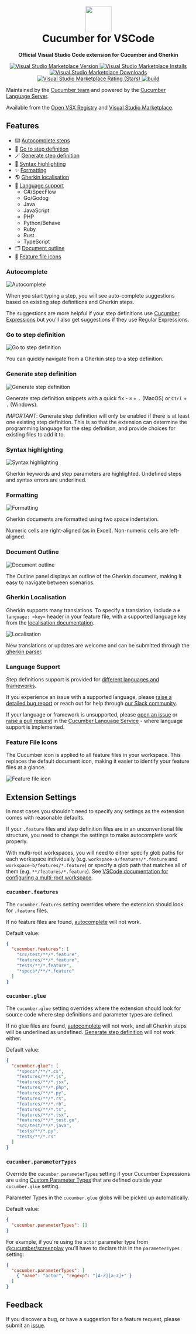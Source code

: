 <h1 align="center">
  <img src="https://raw.githubusercontent.com/cucumber/vscode/main/images/icon.png" height="71" alt="">
  <br>
  Cucumber for VSCode
</h1>
<p align="center">
  <b>Official Visual Studio Code extension for Cucumber and Gherkin</b>
</p>

<p align="center">
  <a href="https://marketplace.visualstudio.com/items?itemName=CucumberOpen.cucumber-official">
    <img src="https://img.shields.io/visual-studio-marketplace/v/CucumberOpen.cucumber-official?style=flat&color=dark-green" alt="Visual Studio Marketplace Version">
  </a>
  <a href="https://marketplace.visualstudio.com/items?itemName=CucumberOpen.cucumber-official">
    <img src="https://img.shields.io/visual-studio-marketplace/i/CucumberOpen.cucumber-official" alt="Visual Studio Marketplace Installs">
  </a>
  <a href="https://marketplace.visualstudio.com/items?itemName=CucumberOpen.cucumber-official">
    <img src="https://img.shields.io/visual-studio-marketplace/d/CucumberOpen.cucumber-official" alt="Visual Studio Marketplace Downloads">
  </a>
  <a href="https://marketplace.visualstudio.com/items?itemName=CucumberOpen.cucumber-official">
    <img src="https://img.shields.io/visual-studio-marketplace/stars/CucumberOpen.cucumber-official" alt="Visual Studio Marketplace Rating (Stars)">
  </a>
  <a href="https://github.com/cucumber/vscode/actions/workflows/build.yaml">
    <img src="https://github.com/cucumber/vscode/actions/workflows/build.yaml/badge.svg" alt="build">
  </a>
</p>

Maintained by the [Cucumber team](https://github.com/cucumber/) and powered by the [Cucumber Language Server](https://github.com/cucumber/language-server#readme).

Available from the [Open VSX Registry](https://open-vsx.org/extension/CucumberOpen/cucumber-official) and
[Visual Studio Marketplace](https://marketplace.visualstudio.com/items?itemName=CucumberOpen.cucumber-official).

## Features

- ⌨️ [Autocomplete steps](#autocomplete)
- 📍 [Go to step definition](#go-to-step-definition)
- 🪄 [Generate step definition](#generate-step-definition)
- 💄 [Syntax highlighting](#syntax-highlighting)
- ✨ [Formatting](#formatting)
- 🌎 [Gherkin localisation](#gherkin-localisation)
- 📖 [Language support](#language-support)
  - C#/SpecFlow
  - Go/Godog
  - Java
  - JavaScript
  - PHP
  - Python/Behave
  - Ruby
  - Rust
  - TypeScript
- 🗂 [Document outline](#document-outline)
- 🥒 [Feature file icons](#feature-file-icons)

### Autocomplete

![Autocomplete](https://raw.githubusercontent.com/cucumber/vscode/main/images/autocomplete.gif)

When you start typing a step, you will see auto-complete suggestions
based on existing step definitions and Gherkin steps.

The suggestions are more helpful if your step definitions use
[Cucumber Expressions](https://github.com/cucumber/cucumber-expressions#readme)
but you'll also get suggestions if they use Regular Expressions.

### Go to step definition

![Go to step definition](https://raw.githubusercontent.com/cucumber/vscode/main/images/goto-step-definition.gif)

You can quickly navigate from a Gherkin step to a step definition.

### Generate step definition

![Generate step definition](https://raw.githubusercontent.com/cucumber/vscode/main/images/generate-step-definition.gif)

Generate step definition snippets with a quick fix - `⌘` + `.` (MacOS) or
`Ctrl` + `.` (Windows).

_IMPORTANT_: Generate step definition will only be enabled
if there is at least one existing step definition. This is
so that the extension can determine the programming language
for the step definition, and provide choices for existing files
to add it to.

### Syntax highlighting

![Syntax highlighting](https://raw.githubusercontent.com/cucumber/vscode/main/images/syntax-highlighting.gif)

Gherkin keywords and step parameters are highlighted.
Undefined steps and syntax errors are underlined.

### Formatting

![Formatting](https://raw.githubusercontent.com/cucumber/vscode/main/images/formatting.gif)

Gherkin documents are formatted using two space indentation.

Numeric cells are right-aligned (as in Excel). Non-numeric cells are left-aligned.

### Document Outline

![Document outline](https://raw.githubusercontent.com/cucumber/vscode/main/images/document-outline.gif)

The Outline panel displays an outline of the Gherkin document,
making it easy to navigate between scenarios.

### Gherkin Localisation

Gherkin supports many translations. To specify a translation, include a `# language: <key>` header in your feature file, with a supported language key from the [localisation documentation](https://cucumber.io/docs/gherkin/languages/).

![Localisation](https://raw.githubusercontent.com/cucumber/vscode/main/images/localisation.png)

New translations or updates are welcome and can be submitted through the [gherkin parser](https://github.com/cucumber/gherkin).

### Language Support

Step definitions support is provided for [different languages and frameworks](#features).

If you experience an issue with a supported language, please [raise a detailed bug report](https://github.com/cucumber/vscode/issues) or reach out for help through [our Slack community](https://cucumber.io/community#slack).

If your language or framework is unsupported, please [open an issue](https://github.com/cucumber/language-service/issues) or [raise a pull request](https://github.com/cucumber/language-service/pulls) in the [Cucumber Language Service](https://github.com/cucumber/language-service) - where language support is implemented.

### Feature File Icons

The Cucumber icon is applied to all feature files in your workspace. This replaces the default document icon, making it easier to identify your feature files at a glance.

![Feature file icon](https://raw.githubusercontent.com/cucumber/vscode/main/images/feature-file-icons.png)

## Extension Settings

In most cases you shouldn't need to specify any settings
as the extension comes with reasonable defaults.

If your `.feature` files and step definition files are
in an unconventional file structure, you need to change the
settings to make autocomplete work properly.

With multi-root workspaces, you will need to either specify glob paths for each workspace individually (e.g. `workspace-a/features/*.feature` and `workspace-b/features/*.feature`) or specify a glob path that matches all of them (e.g. `**/features/*.feature`). See [VSCode documentation for configuring a multi-root workspace](https://code.visualstudio.com/docs/editor/multi-root-workspaces#_workspace-file-schema).

### `cucumber.features`

[//]: # (<cucumber.features>)
The `cucumber.features` setting overrides where the extension
should look for `.feature` files.

If no feature files are found, [autocomplete](#autocomplete)
will not work.

Default value:

```json
{
  "cucumber.features": [
    "src/test/**/*.feature",
    "features/**/*.feature",
    "tests/**/*.feature",
    "*specs*/**/*.feature"
  ]
}
```

[//]: # (</cucumber.features>)

### `cucumber.glue`

[//]: # (<cucumber.glue>)
The `cucumber.glue` setting overrides where the extension
should look for source code where step definitions and
parameter types are defined.

If no glue files are found, [autocomplete](#autocomplete)
will not work, and all Gherkin steps will be underlined as
undefined. [Generate step definition](#generate-step-definition)
will not work either.

Default value:

```json
{
  "cucumber.glue": [
    "*specs*/**/*.cs",
    "features/**/*.js",
    "features/**/*.jsx",
    "features/**/*.php",
    "features/**/*.py",
    "features/**/*.rs",
    "features/**/*.rb",
    "features/**/*.ts",
    "features/**/*.tsx",
    "features/**/*_test.go",
    "src/test/**/*.java",
    "tests/**/*.py",
    "tests/**/*.rs"
  ]
}
```

[//]: # (</cucumber.glue>)

### `cucumber.parameterTypes`

[//]: # (<cucumber.parameterTypes>)
Override the `cucumber.parameterTypes` setting if your Cucumber Expressions
are using [Custom Parameter Types](https://github.com/cucumber/cucumber-expressions#custom-parameter-types) that are defined outside your `cucumber.glue` setting.

Parameter Types in the `cucumber.glue` globs will be picked up automatically.

Default value:

```json
{
  "cucumber.parameterTypes": []
}
```

For example, if you're using the `actor` parameter type from [@cucumber/screenplay](https://github.com/cucumber/screenplay.js#actors) you'll have to declare this in the `parameterTypes` setting:

````json
{
  "cucumber.parameterTypes": [
    { "name": "actor", "regexp": "[A-Z][a-z]+" }
  ]
}
````

[//]: # (</cucumber.parameterTypes>)

## Feedback

If you discover a bug, or have a suggestion for a feature request, please
submit an [issue](https://github.com/cucumber/vscode/issues).
